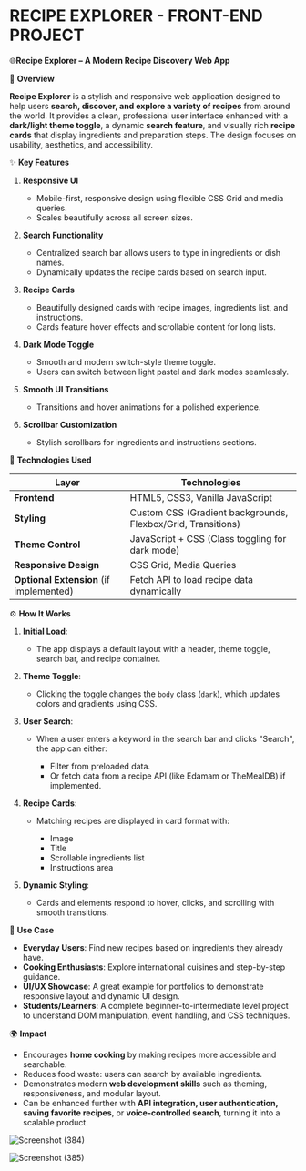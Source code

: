 # RECIPE EXPLORER - FRONT-END PROJECT


🌐**Recipe Explorer – A Modern Recipe Discovery Web App**

📌 **Overview**

**Recipe Explorer** is a stylish and responsive web application designed to help users **search, discover, and explore a variety of recipes** from around the world. It provides a clean, professional user interface enhanced with a **dark/light theme toggle**, a dynamic **search feature**, and visually rich **recipe cards** that display ingredients and preparation steps. The design focuses on usability, aesthetics, and accessibility.


✨ **Key Features**

1. **Responsive UI**

   * Mobile-first, responsive design using flexible CSS Grid and media queries.
   * Scales beautifully across all screen sizes.

2. **Search Functionality**

   * Centralized search bar allows users to type in ingredients or dish names.
   * Dynamically updates the recipe cards based on search input.

3. **Recipe Cards**

   * Beautifully designed cards with recipe images, ingredients list, and instructions.
   * Cards feature hover effects and scrollable content for long lists.

4. **Dark Mode Toggle**

   * Smooth and modern switch-style theme toggle.
   * Users can switch between light pastel and dark modes seamlessly.

5. **Smooth UI Transitions**

   * Transitions and hover animations for a polished experience.

6. **Scrollbar Customization**

   * Stylish scrollbars for ingredients and instructions sections.



🧰 **Technologies Used**

| Layer                                   | Technologies                                                 |
| --------------------------------------- | ------------------------------------------------------------ |
| **Frontend**                            | HTML5, CSS3, Vanilla JavaScript                              |
| **Styling**                             | Custom CSS (Gradient backgrounds, Flexbox/Grid, Transitions) |
| **Theme Control**                       | JavaScript + CSS (Class toggling for dark mode)              |
| **Responsive Design**                   | CSS Grid, Media Queries                                      |
| **Optional Extension** (if implemented) | Fetch API to load recipe data dynamically                    |



⚙️ **How It Works**

1. **Initial Load**:

   * The app displays a default layout with a header, theme toggle, search bar, and recipe container.

2. **Theme Toggle**:

   * Clicking the toggle changes the `body` class (`dark`), which updates colors and gradients using CSS.

3. **User Search**:

   * When a user enters a keyword in the search bar and clicks "Search", the app can either:

     * Filter from preloaded data.
     * Or fetch data from a recipe API (like Edamam or TheMealDB) if implemented.

4. **Recipe Cards**:

   * Matching recipes are displayed in card format with:

     * Image
     * Title
     * Scrollable ingredients list
     * Instructions area

5. **Dynamic Styling**:

   * Cards and elements respond to hover, clicks, and scrolling with smooth transitions.


🧩 **Use Case**

* **Everyday Users**: Find new recipes based on ingredients they already have.
* **Cooking Enthusiasts**: Explore international cuisines and step-by-step guidance.
* **UI/UX Showcase**: A great example for portfolios to demonstrate responsive layout and dynamic UI design.
* **Students/Learners**: A complete beginner-to-intermediate level project to understand DOM manipulation, event handling, and CSS techniques.


🌍 **Impact**

* Encourages **home cooking** by making recipes more accessible and searchable.
* Reduces food waste: users can search by available ingredients.
* Demonstrates modern **web development skills** such as theming, responsiveness, and modular layout.
* Can be enhanced further with **API integration, user authentication, saving favorite recipes**, or **voice-controlled search**, turning it into a scalable product.

![Screenshot (384)](https://github.com/user-attachments/assets/ebde80a0-ebb2-425c-8e9c-2c4d2a9a4b3b)

![Screenshot (385)](https://github.com/user-attachments/assets/7fc6b6d5-59c2-47ca-9a2a-19ddf2eefba6)




